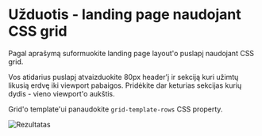 # Užduotis - landing page naudojant CSS grid

Pagal aprašymą suformuokite landing page layout'o puslapį naudojant CSS grid.

Vos atidarius puslapį atvaizduokite 80px header'į ir sekciją kuri užimtų likusią erdvę iki viewport pabaigos.
Pridėkite dar keturias sekcijas kurių dydis - vieno viewport'o aukštis.

Grid'o template'ui panaudokite `grid-template-rows` CSS property.

![Rezultatas](./landing-page-with-grid.gif)
